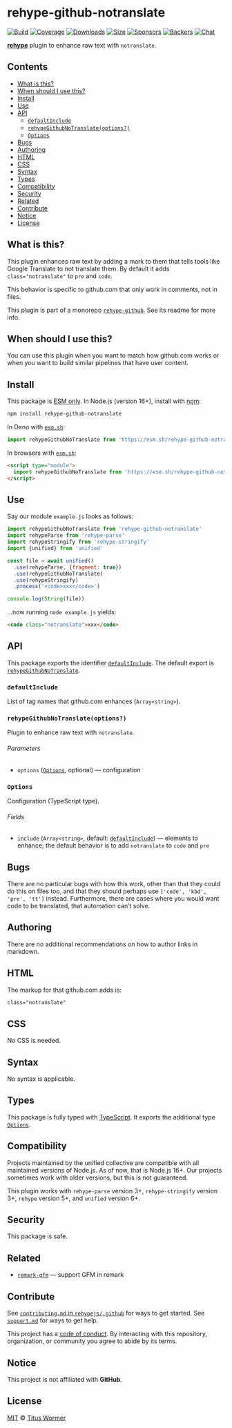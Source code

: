 # rehype-github-notranslate

[![Build][build-badge]][build]
[![Coverage][coverage-badge]][coverage]
[![Downloads][downloads-badge]][downloads]
[![Size][size-badge]][size]
[![Sponsors][sponsors-badge]][collective]
[![Backers][backers-badge]][collective]
[![Chat][chat-badge]][chat]

**[rehype][]** plugin to enhance raw text with `notranslate`.

## Contents

* [What is this?](#what-is-this)
* [When should I use this?](#when-should-i-use-this)
* [Install](#install)
* [Use](#use)
* [API](#api)
  * [`defaultInclude`](#defaultinclude)
  * [`rehypeGithubNoTranslate(options?)`](#rehypegithubnotranslateoptions)
  * [`Options`](#options)
* [Bugs](#bugs)
* [Authoring](#authoring)
* [HTML](#html)
* [CSS](#css)
* [Syntax](#syntax)
* [Types](#types)
* [Compatibility](#compatibility)
* [Security](#security)
* [Related](#related)
* [Contribute](#contribute)
* [Notice](#notice)
* [License](#license)

## What is this?

This plugin enhances raw text by adding a mark to them that tells tools like
Google Translate to not translate them.
By default it adds `class="notranslate"` to `pre` and `code`.

This behavior is specific to github.com that only work in comments,
not in files.

This plugin is part of a monorepo [`rehype-github`][monorepo].
See its readme for more info.

## When should I use this?

You can use this plugin when you want to match how github.com works or when you
want to build similar pipelines that have user content.

## Install

This package is [ESM only][esm].
In Node.js (version 16+),
install with [npm][]:

```sh
npm install rehype-github-notranslate
```

In Deno with [`esm.sh`][esmsh]:

```js
import rehypeGithubNoTranslate from 'https://esm.sh/rehype-github-notranslate@0'
```

In browsers with [`esm.sh`][esmsh]:

```html
<script type="module">
  import rehypeGithubNoTranslate from 'https://esm.sh/rehype-github-notranslate@0?bundle'
</script>
```

## Use

Say our module `example.js` looks as follows:

```js
import rehypeGithubNoTranslate from 'rehype-github-notranslate'
import rehypeParse from 'rehype-parse'
import rehypeStringify from 'rehype-stringify'
import {unified} from 'unified'

const file = await unified()
  .use(rehypeParse, {fragment: true})
  .use(rehypeGithubNoTranslate)
  .use(rehypeStringify)
  .process('<code>xxx</code>')

console.log(String(file))
```

…now running `node example.js` yields:

```html
<code class="notranslate">xxx</code>
```

## API

This package exports the identifier [`defaultInclude`][api-default-include].
The default export is
[`rehypeGithubNoTranslate`][api-rehype-github-notranslate].

### `defaultInclude`

List of tag names that github.com enhances (`Array<string>`).

### `rehypeGithubNoTranslate(options?)`

Plugin to enhance raw text with `notranslate`.

###### Parameters

* `options`
  ([`Options`][api-options], optional)
  — configuration

### `Options`

Configuration (TypeScript type).

###### Fields

* `include`
  (`Array<string>`, default:
  [`defaultInclude`][api-default-include])
  — elements to enhance;
  the default behavior is to add `notranslate` to `code` and `pre`

## Bugs

There are no particular bugs with how this work,
other than that they could do this on files too,
and that they should perhaps use `['code', 'kbd', 'pre', 'tt']` instead.
Furthermore,
there are cases where you would want code to be translated,
that automation can’t solve.

## Authoring

There are no additional recommendations on how to author links in markdown.

## HTML

The markup for that github.com adds is:

```html
class="notranslate"
```

## CSS

No CSS is needed.

## Syntax

No syntax is applicable.

## Types

This package is fully typed with [TypeScript][].
It exports the additional type [`Options`][api-options].

## Compatibility

Projects maintained by the unified collective are compatible with all maintained
versions of Node.js.
As of now,
that is Node.js 16+.
Our projects sometimes work with older versions,
but this is not guaranteed.

This plugin works with `rehype-parse` version 3+,
`rehype-stringify` version 3+,
`rehype` version 5+,
and `unified` version 6+.

## Security

This package is safe.

## Related

* [`remark-gfm`](https://github.com/remarkjs/remark-gfm)
  — support GFM in remark

## Contribute

See [`contributing.md` in `rehypejs/.github`][contributing] for ways to get
started.
See [`support.md`][support] for ways to get help.

This project has a [code of conduct][coc].
By interacting with this repository,
organization,
or community you agree to abide by its terms.

## Notice

This project is not affiliated with **GitHub**.

## License

[MIT][license] © [Titus Wormer][author]

<!-- Definitions -->

[build-badge]: https://github.com/rehypejs/rehype-github/workflows/main/badge.svg

[build]: https://github.com/rehypejs/rehype-github/actions

[coverage-badge]: https://img.shields.io/codecov/c/github/rehypejs/rehype-github.svg

[coverage]: https://codecov.io/github/rehypejs/rehype-github

[downloads-badge]: https://img.shields.io/npm/dm/rehype-github-notranslate.svg

[downloads]: https://www.npmjs.com/package/rehype-github-notranslate

[size-badge]: https://img.shields.io/bundlephobia/minzip/rehype-github-notranslate.svg

[size]: https://bundlephobia.com/result?p=rehype-github-notranslate

[sponsors-badge]: https://opencollective.com/unified/sponsors/badge.svg

[backers-badge]: https://opencollective.com/unified/backers/badge.svg

[collective]: https://opencollective.com/unified

[chat-badge]: https://img.shields.io/badge/chat-discussions-success.svg

[chat]: https://github.com/rehypejs/rehype/discussions

[npm]: https://docs.npmjs.com/cli/install

[esmsh]: https://esm.sh

[license]: ../../license

[author]: https://wooorm.com

[contributing]: https://github.com/rehypejs/.github/blob/main/contributing.md

[support]: https://github.com/rehypejs/.github/blob/main/support.md

[coc]: https://github.com/rehypejs/.github/blob/main/code-of-conduct.md

[esm]: https://gist.github.com/sindresorhus/a39789f98801d908bbc7ff3ecc99d99c

[typescript]: https://www.typescriptlang.org

[monorepo]: https://github.com/rehypejs/rehype-github

[rehype]: https://github.com/rehypjs/rehype

[api-options]: #options

[api-default-include]: #defaultinclude

[api-rehype-github-notranslate]: #rehypegithubnotranslateoptions
